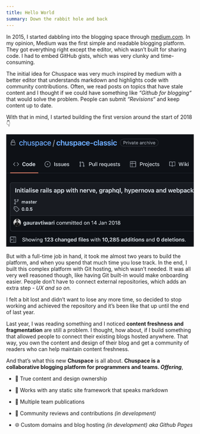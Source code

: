 ```yaml
---
title: Hello World
summary: Down the rabbit hole and back
---
```


In 2015, I started dabbling into the blogging space through [medium.com](https://gauravtiwari.medium.com/). In my opinion, Medium was the first simple and readable blogging platform. They got everything right except the editor, which wasn’t built for sharing code. I had to embed GitHub gists, which was very clunky and time-consuming.

The initial idea for Chuspace was very much inspired by medium with a better editor that understands markdown and highlights code with community contributions. Often, we read posts on topics that have stale content and I thought if we could have something like *“Github for blogging“* that would solve the problem. People can submit *“Revisions“* and keep content up to date.

With that in mind, I started building the first version around the start of 2018 👇

![Initial commit in 2018](/assets/screenshot-2022-06-05-at-195941.png)

But with a full-time job in hand, it took me almost two years to build the platform, and when you spend that much time you lose track. In the end, I built this complex platform with Git hosting, which wasn’t needed. It was all very well reasoned though, like having Git built-in would make onboarding easier. People don’t have to connect external repositories, which adds an extra step - *UX and so on.* 

I felt a bit lost and didn’t want to lose any more time, so decided to stop working and achieved the repository and it’s been like that up until the end of last year.

Last year, I was reading something and I noticed **content freshness and fragmentation** are still a problem. I thought, how about, if I build something that allowed people to connect their existing blogs hosted anywhere. That way, you own the content and design of their blog and get a community of readers who can help maintain content freshness. 

And that’s what this new **Chuspace** is all about. **Chuspace is a collaborative blogging platform for programmers and teams. *Offering***,

* 💪 True content and design ownership

* 🔌 Works with any static site framework that speaks markdown

* 📙 Multiple team publications

* 🙌 Community reviews and contributions *(in development)*

* 🌐 Custom domains and blog hosting  *(in development) aka Github Pages*